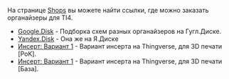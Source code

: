 На странице [Shops](https://github.com/shad0wrunner/spb-imperium/blob/master/links/shops.md) вы можете найти ссылки, где можно заказать органайзеры для TI4.

* [Google.Disk](https://drive.google.com/drive/folders/1HrlQC7sxfN1L2GVeTbyBK8hWjqdrBkdt?usp=sharing) - Подборка схем разных органайзеров на Гугл.Диске.
* [Yandex.Disk](https://disk.yandex.ru/d/wcgmG3SNN4_cxQ) - Она же на Я.Диске
* [Инсерт: Вариант 1](https://www.thingiverse.com/thing:4677648/) - Вариант инсерта на Thingverse, для 3D печати [PoK].
* [Инсерт: Вариант 1](https://www.thingiverse.com/thing:2794454/) - Вариант инсерта на Thingverse, для 3D печати [База].
